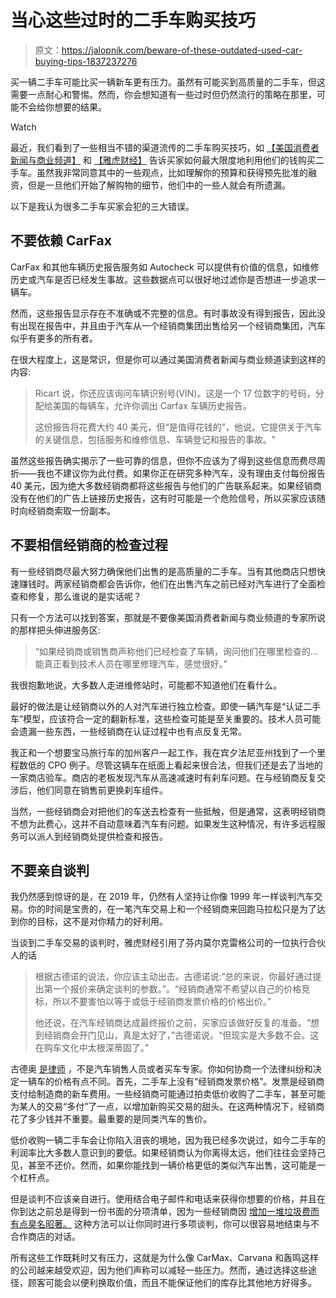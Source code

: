 # 当心这些过时的二手车购买技巧

> 原文：<https://jalopnik.com/beware-of-these-outdated-used-car-buying-tips-1837237276>

买一辆二手车可能比买一辆新车更有压力。虽然有可能买到高质量的二手车，但这需要一点耐心和警惕。然而，你会想知道有一些过时但仍然流行的策略在那里，可能不会给你想要的结果。

Watch

最近，我们看到了一些相当不错的渠道流传的二手车购买技巧，如 [【美国消费者新闻与商业频道】](https://www.cnbc.com/2019/08/13/important-questions-to-ask-before-buying-a-used-car.html) 和 [【雅虎财经】](https://finance.yahoo.com/news/10-things-shopping-used-car-090122385.html) 告诉买家如何最大限度地利用他们的钱购买二手车。虽然我非常同意其中的一些观点，比如理解你的预算和获得预先批准的融资，但是一旦他们开始了解购物的细节，他们中的一些人就会有所遗漏。

以下是我认为很多二手车买家会犯的三大错误。

## 不要依赖 CarFax

CarFax 和其他车辆历史报告服务如 Autocheck 可以提供有价值的信息，如维修历史或汽车是否已经发生事故。这些数据点可以很好地过滤你是否想进一步追求一辆车。

然而，这些报告显示存在不准确或不完整的信息。有时事故没有得到报告，因此没有出现在报告中，并且由于汽车从一个经销商集团出售给另一个经销商集团，汽车似乎有更多的所有者。

在很大程度上，这是常识，但是你可以通过美国消费者新闻与商业频道读到这样的内容:

> Ricart 说，你还应该询问车辆识别号(VIN)。这是一个 17 位数字的号码，分配给美国的每辆车，允许你调出 Carfax 车辆历史报告。
> 
> 这份报告将花费大约 40 美元，但“是值得花钱的”，他说。它提供关于汽车的关键信息，包括服务和维修信息、车辆登记和报告的事故。"

虽然这些报告确实揭示了一些可靠的信息，但你不应该为了得到这些信息而费尽周折——我也不建议你为此付费。如果你正在研究多种汽车，没有理由支付每份报告 40 美元，因为绝大多数经销商都将这些报告与他们的广告联系起来。如果经销商没有在他们的广告上链接历史报告，这有时可能是一个危险信号，所以买家应该随时向经销商索取一份副本。

## 不要相信经销商的检查过程

有一些经销商尽最大努力确保他们出售的是高质量的二手车。当有其他商店只想快速赚钱时。两家经销商都会告诉你，他们在出售汽车之前已经对汽车进行了全面检查和修复，那么谁说的是实话呢？

只有一个方法可以找到答案，那就是不要像美国消费者新闻与商业频道的专家所说的那样把头伸进服务区:

> “如果经销商或销售商声称他们已经检查了车辆，询问他们在哪里检查的...能真正看到技术人员在哪里修理汽车，感觉很好。”

我很抱歉地说，大多数人走进维修站时，可能都不知道他们在看什么。

最好的做法是让经销商以外的人对汽车进行独立检查。即使一辆汽车是“认证二手车”模型，应该符合一定的翻新标准，这些检查可能是至关重要的。技术人员可能会遗漏一些东西，一些经销商在认证过程中也有点反复无常。

我正和一个想要宝马旅行车的加州客户一起工作，我在宾夕法尼亚州找到了一个里程数低的 CPO 例子。尽管这辆车在纸面上看起来很合法，但我们还是去了当地的一家商店验车。商店的老板发现汽车从高速减速时有刹车问题。在与经销商反复交涉后，他们同意在销售前更换刹车组件。

当然，一些经销商会对把他们的车送去检查有一些抵触，但是通常，这表明经销商不想为此费心，这并不自动意味着汽车有问题。如果发生这种情况，有许多远程服务可以派人到经销商处提供检查和报告。

## 不要亲自谈判

我仍然感到惊讶的是，在 2019 年，仍然有人坚持让你像 1999 年一样谈判汽车交易。你的时间是宝贵的，在一笔汽车交易上和一个经销商来回跑马拉松只是为了达到你的目标，这不是对你精力的好利用。

当谈到二手车交易的谈判时，雅虎财经引用了芬内莫尔克雷格公司的一位执行合伙人的话

> 根据古德诺的说法，你应该主动出击。古德诺说:“总的来说，你最好通过提出第一个报价来确定谈判的参数。”。“经销商通常不希望以自己的价格竞标，所以不要害怕以等于或低于经销商发票价格的价格出价。”
> 
> 他还说，在汽车经销商达成最终报价之前，买家应该做好反复的准备。“想到经销商会开门见山，真是太好了，”古德诺说。“但现实是大多数不会。这在购车文化中太根深蒂固了。”

古德奥 [是律师](https://www.fclaw.com/) ，不是汽车销售人员或者买车专家。你如何协商一个法律纠纷和决定一辆车的价格有点不同。首先，二手车上没有“经销商发票价格”。发票是经销商支付给制造商的新车费用。一些经销商可能通过拍卖低价收购了二手车，甚至可能为某人的交易“多付”了一点，以增加新购买交易的甜头。在这两种情况下，经销商花了多少钱并不重要。最重要的是同类汽车的售价。

低价收购一辆二手车会让你陷入沮丧的境地，因为我已经多次说过，如今二手车的利润率比大多数人意识到的要低。如果经销商认为你离得太远，他们往往会坚持己见，甚至不还价。然而，如果你能找到一辆价格更低的类似汽车出售，这可能是一个杠杆点。

但是谈判不应该亲自进行。使用结合电子邮件和电话来获得你想要的价格，并且在你到达之前总是得到一份书面的分项清单，因为一些经销商因 [增加一堆垃圾费而有点臭名昭著。](https://jalopnik.com/how-used-car-dealers-are-trying-to-game-the-online-pric-1837030397) 这种方法可以让你同时进行多项谈判，你可以很容易地结束与不合作商店的对话。

所有这些工作既耗时又有压力，这就是为什么像 CarMax、Carvana 和轰鸣这样的公司越来越受欢迎，因为他们声称可以减轻一些压力。然而，通过选择这些途径，顾客可能会以便利换取价值，而且不能保证他们的库存比其他地方好得多。